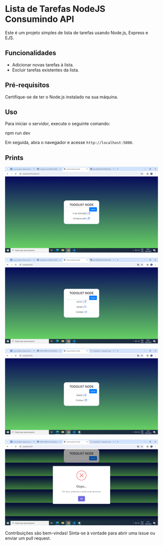 # Lista de Tarefas NodeJS Consumindo API

Este é um projeto simples de lista de tarefas usando Node.js, Express e EJS.

## Funcionalidades

- Adicionar novas tarefas à lista.
- Excluir tarefas existentes da lista.

## Pré-requisitos

Certifique-se de ter o Node.js instalado na sua máquina.


## Uso

Para iniciar o servidor, execute o seguinte comando:

npm run dev


Em seguida, abra o navegador e acesse `http://localhost:5000`.

## Prints

![Captura de Tela Principal](https://github.com/cristianbrunone/SENAI-NODE-JS/blob/main/CristianBrunone/todolistSenai/imgs/image1.PNG)

![Captura de Tela Principal](https://github.com/cristianbrunone/SENAI-NODE-JS/blob/main/CristianBrunone/todolistSenai/imgs/image2.PNG)

![Captura de Tela Principal](https://github.com/cristianbrunone/SENAI-NODE-JS/blob/main/CristianBrunone/todolistSenai/imgs/image3.PNG)

![Captura de Tela Principal](https://github.com/cristianbrunone/SENAI-NODE-JS/blob/main/CristianBrunone/todolistSenai/imgs/image4.PNG)

Contribuições são bem-vindas! Sinta-se à vontade para abrir uma issue ou enviar um pull request.


